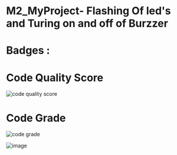 # M2_MyProject- Flashing Of led's and Turing on and off of Burzzer

# Badges :

# Code Quality Score
![code quality score](https://api.codiga.io/project/32913/score/svg)


# Code Grade
![code grade](https://api.codiga.io/project/32913/status/svg)


![image](https://user-images.githubusercontent.com/101281756/164728694-233a603d-f9ac-4e29-832f-982d412188ae.png)



